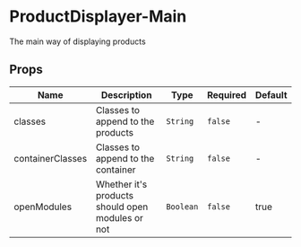 # ProductDisplayer-Main

The main way of displaying products

## Props

<!-- @vuese:ProductDisplayer-Main:props:start -->
|Name|Description|Type|Required|Default|
|---|---|---|---|---|
|classes|Classes to append to the products|`String`|`false`|-|
|containerClasses|Classes to append to the container|`String`|`false`|-|
|openModules|Whether it's products should open modules or not|`Boolean`|`false`|true|

<!-- @vuese:ProductDisplayer-Main:props:end -->


